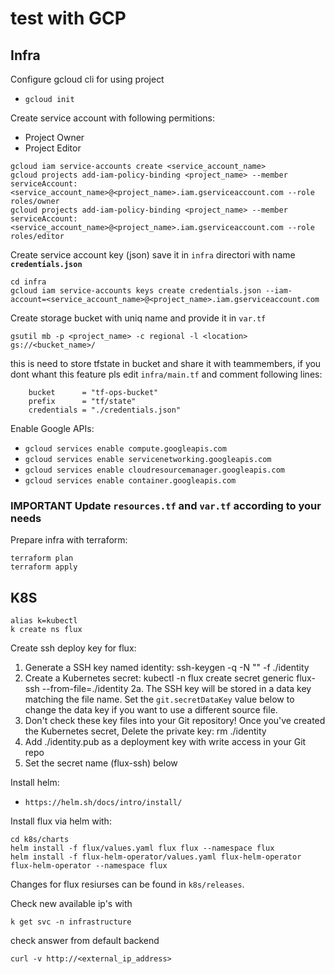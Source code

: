 # test with GCP

## Infra

Configure gcloud cli for using project

- `gcloud init`

Create service account with following permitions:

- Project Owner
- Project Editor

```shell
gcloud iam service-accounts create <service_account_name>
gcloud projects add-iam-policy-binding <project_name> --member serviceAccount:<service_account_name>@<project_name>.iam.gserviceaccount.com --role roles/owner
gcloud projects add-iam-policy-binding <project_name> --member serviceAccount:<service_account_name>@<project_name>.iam.gserviceaccount.com --role roles/editor
```

Create service account key (json) save it in `infra` directori with name **`credentials.json`**

```shell
cd infra
gcloud iam service-accounts keys create credentials.json --iam-account=<service_account_name>@<project_name>.iam.gserviceaccount.com
```

Create storage bucket with uniq name and provide it in `var.tf`

```shell
gsutil mb -p <project_name> -c regional -l <location> gs://<bucket_name>/
```

this is need to store tfstate in bucket and share it with teammembers, if you dont whant this feature pls edit `infra/main.tf` and comment following lines:

```shell
    bucket      = "tf-ops-bucket"
    prefix      = "tf/state"
    credentials = "./credentials.json"
```

Enable Google APIs:

- `gcloud services enable compute.googleapis.com`
- `gcloud services enable servicenetworking.googleapis.com`
- `gcloud services enable cloudresourcemanager.googleapis.com`
- `gcloud services enable container.googleapis.com`

### **IMPORTANT** Update **`resources.tf`** and **`var.tf`** according to your needs

Prepare infra with terraform:

```shell
terraform plan
terraform apply
```

## K8S

```shell
alias k=kubectl
k create ns flux
```

Create ssh deploy key for flux:

  1. Generate a SSH key named identity:
      ssh-keygen -q -N "" -f ./identity
  2. Create a Kubernetes secret:
      kubectl -n flux create secret generic flux-ssh --from-file=./identity
    2a. The SSH key will be stored in a data key matching the file name.
      Set the `git.secretDataKey` value below to change the data key if you want to use a different source file.
  3. Don't check these key files into your Git repository! Once you've created the Kubernetes secret, Delete the private key:
      rm ./identity
  4. Add ./identity.pub as a deployment key with write access in your Git repo
  5. Set the secret name (flux-ssh) below

Install helm:

- `https://helm.sh/docs/intro/install/`

Install flux via helm with:

```shell
cd k8s/charts
helm install -f flux/values.yaml flux flux --namespace flux
helm install -f flux-helm-operator/values.yaml flux-helm-operator flux-helm-operator --namespace flux
```

Changes for flux resiurses can be found in `k8s/releases`.

Check new available ip's with

```shell
k get svc -n infrastructure
```

check answer from default backend

```shell
curl -v http://<external_ip_address>
```
